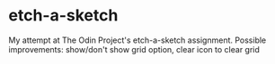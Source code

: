 # etch-a-sketch
My attempt at The Odin Project's etch-a-sketch assignment. Possible improvements: show/don't show grid option, clear icon  to clear grid
